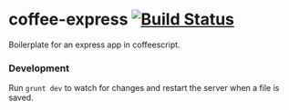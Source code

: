 # coffee-express [![Build Status](https://travis-ci.org/harryhope/coffee-express.svg)](https://travis-ci.org/harryhope/coffee-express)
Boilerplate for an express app in coffeescript.

### Development
Run `grunt dev` to watch for changes and restart the server when a file is saved.
